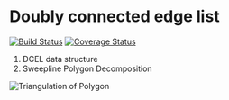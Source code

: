 # Doubly connected edge list

[![Build Status](https://travis-ci.org/4x7y/ComputationalGeometry.svg?branch=master)](https://travis-ci.org/4x7y/ComputationalGeometry) [![Coverage Status](https://coveralls.io/repos/github/4x7y/ComputationalGeometry/badge.svg?branch=master)](https://coveralls.io/github/4x7y/ComputationalGeometry?branch=master)


1. DCEL data structure
2. Sweepline Polygon Decomposition

![Triangulation of Polygon](http://i.imgur.com/ua15W7C.png)
